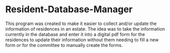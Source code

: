 # Resident-Database-Manager
This program was created to make it easier to collect and/or update the information of residences in an estate. The idea was to take the information currently in the database and enter it into a digital pdf form for the residences to update their information without them needing to fill a new form or for the committee to manually create the forms.
